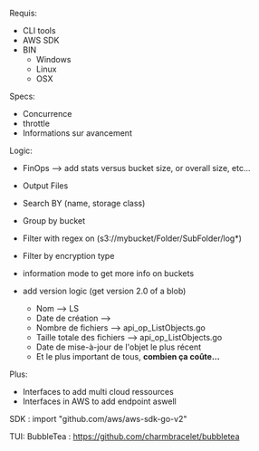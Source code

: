 Requis:

- CLI tools
- AWS SDK
- BIN 
    - Windows
    - Linux
    - OSX

Specs:

- Concurrence
- throttle
- Informations sur avancement

Logic:

- FinOps --> add stats versus bucket size, or overall size, etc...
- Output Files
- Search BY (name, storage class)
- Group by bucket
- Filter with regex on (s3://mybucket/Folder/SubFolder/log*)
- Filter by encryption type
- information mode to get more info on buckets
- add version logic (get version 2.0 of a blob)


  - Nom --> LS
  - Date de création --> 
  - Nombre de fichiers --> api_op_ListObjects.go
  - Taille totale des fichiers --> api_op_ListObjects.go
  - Date de mise-à-jour de l'objet le plus récent
  - Et le plus important de tous, **combien ça coûte...**

Plus:

- Interfaces to add multi cloud ressources
- Interfaces in AWS to add endpoint aswell

SDK : 
import "github.com/aws/aws-sdk-go-v2"

TUI: BubbleTea : https://github.com/charmbracelet/bubbletea